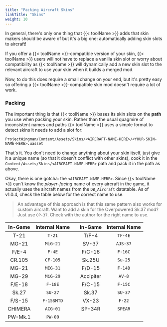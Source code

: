 ```yaml
---
title: "Packing Aircraft Skins"
linkTitle: "Skins"
weight: 10
---
```


In general, there's only one thing that {{< toolName >}} adds that skin makers should be aware of but it's a big one: automatically adding skin slots to aircraft!

If you offer a {{< toolName >}}-compatible version of your skin, {{< toolName >}} users will not have to replace a vanilla skin slot or worry about compatibility as {{< toolName >}} will dynamically add a new skin slot to the relevant aircraft to use your skin when it builds a merged mod.

Now, to do this does require a small change on your end, but it's pretty easy so offering a {{< toolName >}}-compatible skin mod doesn't require a lot of work.

### Packing

The important thing is that {{< toolName >}} bases its skin slots on the **path** you use when packing your skin. Rather than the usual quagmire of inconsistent names and paths {{< toolName >}} uses a simple format to detect skins it needs to add a slot for:

```text
ProjectWingman/Content/Assets/Skins/<AIRCRAFT-NAME-HERE>/<YOUR-SKIN-NAME-HERE>.uasset
```

That's it. You don't need to change anything about your skin itself, just give it a unique name (so that it doesn't conflict with other skins), cook it in the `Content/Assets/Skins/<AIRCRAFT-NAME-HERE>` path and pack it in the path as above.

Okay, there is one gotcha: the `<AIRCRAFT-NAME-HERE>`. Since {{< toolName >}} can't know the _player-facing_ name of every aircraft in the game, it actually uses the aircraft names from the `DB_Aircraft` datatable. As of v1.0.4, check the table below for the correct name to use.

> An advantage of this approach is that this same pattern also works for custom aircraft. Want to add a skin for the Overpowered Sk.37 mod? Just use `OP-37`. Check with the author for the right name to use.

|In-Game|Internal Name| |In-Game|Internal Name|
|:-----:|:-----------:|-|:-:|:-:|
|T-21|`T-21`||T/F-4|`TF-4E`|
|MG-21|`MiG-21`||SV-37|`AJS-37`|
|F/E-4|`F-4E`||F/C-16|`F-16C`|
|CR.105|`CF-105`||Sk.25U|`Su-25`|
|MG-21|`MIG-31`||F/D-15|`F-14D`|
|MG-29|`MiG-29`||Accipiter|`AV-8`|
|F/E-18|`F-18E`||F/C-15|`F-15C`|
|Sk.27|`SU-27`||Sk.37|`SU-37`|
|F/S-15|`F-15SMTD`||VX-23|`F-22`|
|CHIMERA|`ACG-01`||SP-34R|`SPEAR`|
|PW-Mk.1|`PW-00`||||
